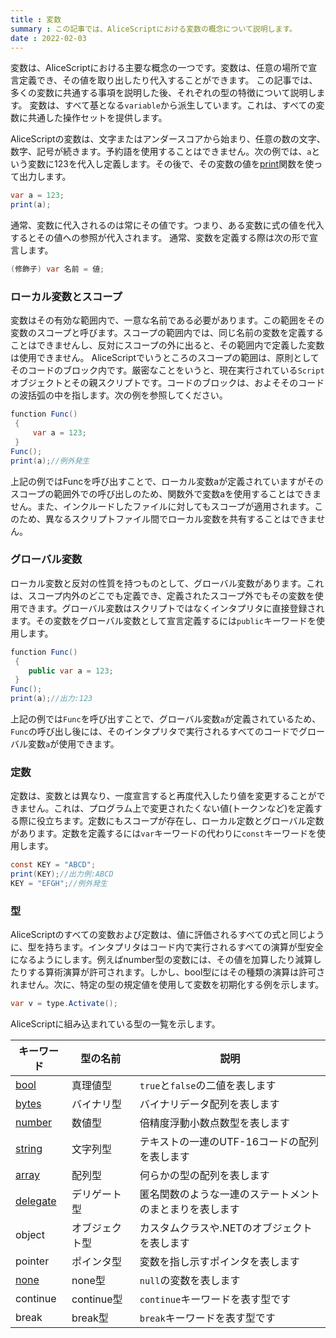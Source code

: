 ```yaml
---
title : 変数
summary : この記事では、AliceScriptにおける変数の概念について説明します。
date : 2022-02-03
---
```

変数は、AliceScriptにおける主要な概念の一つです。変数は、任意の場所で宣言定義でき、その値を取り出したり代入することができます。 この記事では、多くの変数に共通する事項を説明した後、それぞれの型の特徴について説明します。 変数は、すべて基となる`variable`から派生しています。これは、すべての変数に共通した操作セットを提供します。

AliceScriptの変数は、文字またはアンダースコアから始まり、任意の数の文字、数字、記号が続きます。予約語を使用することはできません。次の例では、`a`という変数に123を代入し定義します。その後で、その変数の値を[print](../api/alice/print.md)関数を使って出力します。

```cs title="AliceScript"
var a = 123;
print(a);
```

通常、変数に代入されるのは常にその値です。つまり、ある変数に式の値を代入するとその値への参照が代入されます。 通常、変数を定義する際は次の形で宣言します。

```cs title="AliceScript"
(修飾子) var 名前 = 値;
```

### ローカル変数とスコープ
変数はその有効な範囲内で、一意な名前である必要があります。この範囲をその変数のスコープと呼びます。スコープの範囲内では、同じ名前の変数を定義することはできませんし、反対にスコープの外に出ると、その範囲内で定義した変数は使用できません。 AliceScriptでいうところのスコープの範囲は、原則としてそのコードのブロック内です。厳密なことをいうと、現在実行されている`Script`オブジェクトとその親スクリプトです。コードのブロックは、およそそのコードの波括弧の中を指します。次の例を参照してください。

```cs title="AliceScript"
function Func()
 {
     var a = 123;
 }
Func();
print(a);//例外発生
```

上記の例ではFuncを呼び出すことで、ローカル変数aが定義されていますがそのスコープの範囲外での呼び出しのため、関数外で変数aを使用することはできません。また、インクルードしたファイルに対してもスコープが適用されます。このため、異なるスクリプトファイル間でローカル変数を共有することはできません。

### グローバル変数
ローカル変数と反対の性質を持つものとして、グローバル変数があります。これは、スコープ内外のどこでも定義でき、定義されたスコープ外でもその変数を使用できます。グローバル変数はスクリプトではなくインタプリタに直接登録されます。その変数をグローバル変数として宣言定義するには`public`キーワードを使用します。

```cs title="AliceScript"
function Func()
 {
    public var a = 123;
 }
Func();
print(a);//出力:123
```

上記の例では`Func`を呼び出すことで、グローバル変数`a`が定義されているため、`Func`の呼び出し後には、そのインタプリタで実行されるすべてのコードでグローバル変数`a`が使用できます。

### 定数
定数は、変数とは異なり、一度宣言すると再度代入したり値を変更することができません。これは、プログラム上で変更されたくない値(トークンなど)を定義する際に役立ちます。定数にもスコープが存在し、ローカル定数とグローバル定数があります。定数を定義するには`var`キーワードの代わりに`const`キーワードを使用します。

```cs title="AliceScript"
const KEY = "ABCD";
print(KEY);//出力例:ABCD
KEY = "EFGH";//例外発生
```

### 型
AliceScriptのすべての変数および定数は、値に評価されるすべての式と同じように、型を持ちます。インタプリタはコード内で実行されるすべての演算が型安全になるようにします。例えばnumber型の変数には、その値を加算したり減算したりする算術演算が許可されます。しかし、bool型にはその種類の演算は許可されません。次に、特定の型の規定値を使用して変数を初期化する例を示します。

```cs title="AliceScript"
var v = type.Activate();
```

AliceScriptに組み込まれている型の一覧を示します。

|キーワード|型の名前|説明|
|---|---|---|
|[bool](../api/bool/index.md)|真理値型|`true`と`false`の二値を表します|
|[bytes](../api/bytes/index.md)|バイナリ型|バイナリデータ配列を表します|
|[number](../api/number/index.md)|数値型|倍精度浮動小数点数型を表します|
|[string](../api/string/index.md)|文字列型|テキストの一連のUTF-16コードの配列を表します|
|[array](../api/array/index.md)|配列型|何らかの型の配列を表します|
|[delegate](../api/delegate/index.md)|デリゲート型|匿名関数のような一連のステートメントのまとまりを表します|
|object|オブジェクト型|カスタムクラスや.NETのオブジェクトを表します|
|pointer|ポインタ型|変数を指し示すポインタを表します|
|[none](../api/alice/none/index.md)|none型|`null`の変数を表します|
|continue|continue型|`continue`キーワードを表す型です|
|break|break型|`break`キーワードを表す型です|